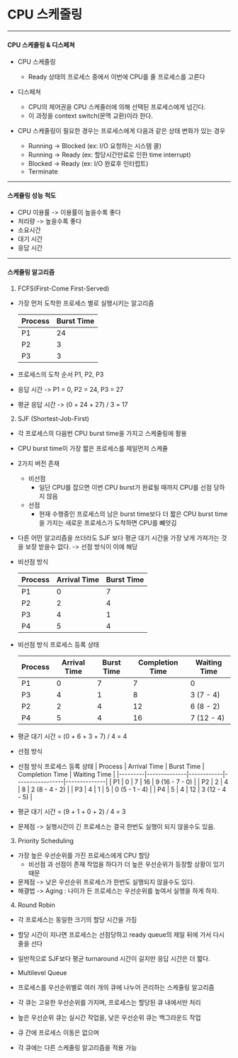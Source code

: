 # CPU 스케줄링

---

#### CPU 스케줄링 & 디스페쳐

- CPU 스케줄링

  - Ready 상태의 프로세스 중에서 이번에 CPU를 줄 프로세스를 고른다

- 디스페쳐

  - CPU의 제어권을 CPU 스케줄러에 의해 선택된 프로세스에게 넘긴다.
  - 이 과정을 context switch(문맥 교환)이라 한다.

- CPU 스케줄링이 필요한 경우는 프로세스에게 다음과 같은 상태 변화가 있는 경우
  - Running -> Blocked (ex: I/O 요청하는 시스템 콜)
  - Running -> Ready (ex: 할당시간만료로 인한 time interrupt)
  - Blocked -> Ready (ex: I/O 완료후 인터럽트)
  - Terminate

---

#### 스케쥴링 성능 척도

- CPU 이용률 -> 이용률이 높을수록 좋다
- 처리량 -> 높을수록 좋다
- 소요시간
- 대기 시간
- 응답 시간

---

#### 스케쥴링 알고리즘

1. FCFS(First-Come First-Served)

- 가장 먼저 도착한 프로세스 별로 실행시키는 알고리즘

  | Process | Burst Time |
  | ------- | ---------- |
  | P1      | 24         |
  | P2      | 3          |
  | P3      | 3          |

- 프로세스의 도착 순서 P1, P2, P3

- 응답 시간 -> P1 = 0, P2 = 24, P3 = 27
- 평균 응답 시간 -> (0 + 24 + 27) / 3 = 17

2. SJF (Shortest-Job-First)

- 각 프로세스의 다음번 CPU burst time을 가지고 스케줄링에 활용
- CPU burst time이 가장 짧은 프로세스를 제일먼저 스케쥴
- 2가지 버전 존재

  - 비선점
    - 일단 CPU를 잡으면 이번 CPU burst가 완료될 때까지 CPU를 선점 당하지 않음
  - 선점
    - 현재 수행중인 프로세스의 남은 burst time보다 더 짧은 CPU burst time을 가지는 새로운 프로세스가 도착하면 CPU를 뺴앗김

- 다른 어떤 알고리즘을 쓰더라도 SJF 보다 평균 대기 시간을 가장 낮게 가져가는 것을 보장 받을수 없다. -> 선점 방식이 이에 해당

- 비선점 방식

  | Process | Arrival Time | Burst Time |
  | ------- | ------------ | ---------- |
  | P1      | 0            | 7          |
  | P2      | 2            | 4          |
  | P3      | 4            | 1          |
  | P4      | 5            | 4          |

- 비선점 방식 프로세스 등록 상태

  | Process | Arrival Time | Burst Time | Completion Time | Waiting Time |
  | ------- | ------------ | ---------- | --------------- | ------------ |
  | P1      | 0            | 7          | 7               | 0            |
  | P3      | 4            | 1          | 8               | 3 (7 - 4)    |
  | P2      | 2            | 4          | 12              | 6 (8 - 2)    |
  | P4      | 5            | 4          | 16              | 7 (12 - 4)   |

- 평균 대기 시간 = (0 + 6 + 3 + 7) / 4 = 4

- 선점 방식

- 선점 방식 프로세스 등록 상태
  | Process | Arrival Time | Burst Time | Completion Time | Waiting Time |
  |---------|--------------|------------|-----------------|--------------|
  | P1 | 0 | 7 | 16 | 9 (16 - 7 - 0) |
  | P2 | 2 | 4 | 8 | 2 (8 - 4 - 2) |
  | P3 | 4 | 1 | 5 | 0 (5 - 1 - 4) |
  | P4 | 5 | 4 | 12 | 3 (12 - 4 - 5) |

- 평균 대기 시간 = (9 + 1 + 0 + 2) / 4 = 3

- 문제점 -> 실행시간이 긴 프로세스는 결국 한번도 실행이 되지 않을수도 있음.

3. Priority Scheduling

- 가장 높은 우선순위를 가진 프로세스에게 CPU 할당
  - 비선점 과 선점이 존재 작업을 하다가 더 높은 우선순위가 등장할 상황이 있기 때문
- 문제점 -> 낮은 우선순위 프로세스가 한번도 실행되지 않을수도 있다.
- 해결법 -> Aging : 나이가 든 프로세스는 우선순위를 높여서 실행을 하게 하자.

4. Round Robin

- 각 프로세스는 동일한 크기의 할당 시간을 가짐
- 할당 시간이 지나면 프로세스는 선점당하고 ready queue의 제일 뒤에 가서 다시 줄을 선다
- 일반적으로 SJF보다 평균 turnaround 시간이 길지만 응답 시간은 더 짧다.

- Multilevel Queue

- 프로세스를 우선순위별로 여러 개의 큐에 나누어 관리하는 스케줄링 알고리즘
- 각 큐는 고유한 우선순위를 가지며, 프로세스는 할당된 큐 내에서만 처리
- 높은 우선순위 큐는 실시간 작업을, 낮은 우선순위 큐는 백그라운드 작업
- 큐 간에 프로세스 이동은 없으며
- 각 큐에는 다른 스케줄링 알고리즘을 적용 가능
